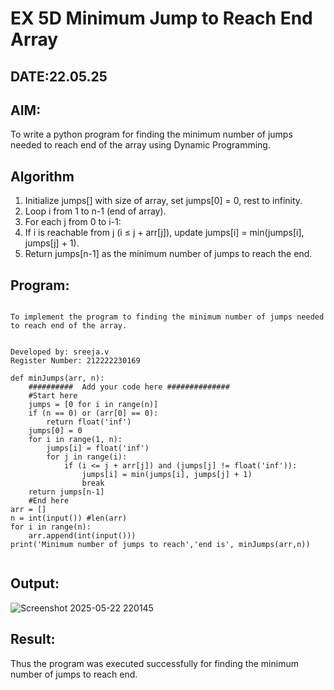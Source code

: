 # EX 5D Minimum Jump to Reach End Array
## DATE:22.05.25
## AIM:
To write a python program for finding the minimum number of jumps needed to reach end of the array using Dynamic Programming.


## Algorithm
1. Initialize jumps[] with size of array, set jumps[0] = 0, rest to infinity.
2. Loop i from 1 to n-1 (end of array).
3. For each j from 0 to i-1:
4. If i is reachable from j (i ≤ j + arr[j]), update jumps[i] = min(jumps[i], jumps[j] + 1).
5. Return jumps[n-1] as the minimum number of jumps to reach the end.
  

## Program:
```

To implement the program to finding the minimum number of jumps needed to reach end of the array.


Developed by: sreeja.v
Register Number: 212222230169 

def minJumps(arr, n):
    ##########  Add your code here ##############
    #Start here
    jumps = [0 for i in range(n)]
    if (n == 0) or (arr[0] == 0):
        return float('inf')
    jumps[0] = 0
    for i in range(1, n):
        jumps[i] = float('inf')
        for j in range(i):
            if (i <= j + arr[j]) and (jumps[j] != float('inf')):
                jumps[i] = min(jumps[i], jumps[j] + 1)
                break
    return jumps[n-1]
    #End here
arr = []
n = int(input()) #len(arr)
for i in range(n):
    arr.append(int(input()))
print('Minimum number of jumps to reach','end is', minJumps(arr,n))
 
```

## Output:
![Screenshot 2025-05-22 220145](https://github.com/user-attachments/assets/99f33b75-bbdc-413a-aeeb-727be256b72b)



## Result:
Thus the program was executed successfully for finding the minimum number of jumps to reach end.
